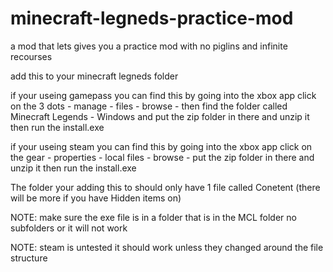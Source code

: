 # minecraft-legneds-practice-mod
a mod that lets gives you a practice mod with no piglins and infinite recourses 


add this to your minecraft legneds folder

if your useing gamepass you can find this by going into the xbox app click on the 3 dots - manage - files - browse - then find the folder called Minecraft Legends - Windows and put the zip folder in there and unzip it then run the install.exe


if your useing steam you can find this by going into the xbox app click on the gear - properties -  local files - browse - put the zip folder in there and unzip it then run the install.exe 

The folder your adding this to should only have 1 file called Conetent (there will be more if you have Hidden items on)

NOTE: make sure the exe file is in a folder that is in the MCL folder no subfolders or it will not work 


NOTE: steam is untested it should work unless they changed around the file structure

